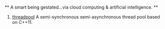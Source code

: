 ** A smart being gestated...via cloud computing & artificial intelligence. **

1. [threadpool](./threadpool/)
A semi-synchronous semi-asynchronous thread pool based on C++11.


